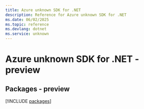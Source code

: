 ```yaml
---
title: Azure unknown SDK for .NET
description: Reference for Azure unknown SDK for .NET
ms.date: 06/02/2025
ms.topic: reference
ms.devlang: dotnet
ms.service: unknown
---
```

# Azure unknown SDK for .NET - preview
## Packages - preview
[!INCLUDE [packages](unknown-index.md)]